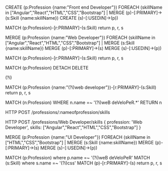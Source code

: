 CREATE (p:Profession {name:"Front end Developer"})
FOREACH (skillName in ["Angular","React","HTML","CSS","Bootstrap"] |
  MERGE (p)-[:PRIMARY]->(s:Skill {name:skillName})
  CREATE (s)-[:USEDIN]->(p))


MATCH (p:Profession)-[r:PRIMARY]-(s:Skill) return p, r, s


MERGE (p:Profession {name:"Web Developer"})
FOREACH (skillName in ["Angular","React","HTML","CSS","Bootstrap"] |
  MERGE (s:Skill {name:skillName})
  MERGE (p)-[:PRIMARY]->(s)
  MERGE (s)-[:USEDIN]->(p))
  

MATCH (p:Profession)-[r:PRIMARY]-(s:Skill) return p, r, s

MATCH (p:Profession) DETACH DELETE 

(?i)

MATCH (p:Profession {name:"(?i)web developer"})-[r:PRIMARY]-(s:Skill) return p, r, s  


MATCH (n:Profession)
WHERE n.name =~ '(?i)weB deVeloPeR.*'
RETURN n

HTTP POST /professions/:nameofprofession/skills

HTTP POST /professions/Web Developer/skills
{
	profession: 'Web Developer',
	skills: ["Angular","React","HTML","CSS","Bootstrap"]
}


MERGE (p:Profession {name:"UI Developer"})
FOREACH (skillName in ["HTML","CSS","Bootstrap"] |
  MERGE (s:Skill {name:skillName})
  MERGE (p)-[:PRIMARY]->(s)
  MERGE (s)-[:USEDIN]->(p))

MATCH (p:Profession) where p.name =~ '(?i)weB deVeloPeR' MATCH (s:Skill) where s.name =~ '(?i)css' MATCH (p)-[r:PRIMARY]-(s) return p, r, s

